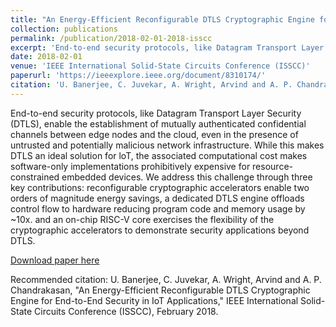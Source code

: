 ```yaml
---
title: "An Energy-Efficient Reconfigurable DTLS Cryptographic Engine for End-to-End Security in IoT Applications"
collection: publications
permalink: /publication/2018-02-01-2018-isscc
excerpt: 'End-to-end security protocols, like Datagram Transport Layer Security (DTLS), enable the establishment of mutually authenticated confidential channels between edge nodes and the cloud, even in the presence of untrusted and potentially malicious network infrastructure. While this makes DTLS an ideal solution for loT, the associated computational cost makes software-only implementations prohibitively expensive for resource-constrained embedded devices. We address this challenge through three key contributions: reconfigurable cryptographic accelerators enable two orders of magnitude energy savings, a dedicated DTLS engine offloads control flow to hardware reducing program code and memory usage by ~10x. and an on-chip RISC-V core exercises the flexibility of the cryptographic accelerators to demonstrate security applications beyond DTLS.'
date: 2018-02-01
venue: 'IEEE International Solid-State Circuits Conference (ISSCC)'
paperurl: 'https://ieeexplore.ieee.org/document/8310174/'
citation: 'U. Banerjee, C. Juvekar, A. Wright, Arvind and A. P. Chandrakasan, &quot;An Energy-Efficient Reconfigurable DTLS Cryptographic Engine for End-to-End Security in IoT Applications,&quot; IEEE International Solid-State Circuits Conference (ISSCC), February 2018.'
---
```

End-to-end security protocols, like Datagram Transport Layer Security (DTLS), enable the establishment of mutually authenticated confidential channels between edge nodes and the cloud, even in the presence of untrusted and potentially malicious network infrastructure. While this makes DTLS an ideal solution for loT, the associated computational cost makes software-only implementations prohibitively expensive for resource-constrained embedded devices. We address this challenge through three key contributions: reconfigurable cryptographic accelerators enable two orders of magnitude energy savings, a dedicated DTLS engine offloads control flow to hardware reducing program code and memory usage by ~10x. and an on-chip RISC-V core exercises the flexibility of the cryptographic accelerators to demonstrate security applications beyond DTLS.

[Download paper here](https://ieeexplore.ieee.org/document/8310174/)

Recommended citation: U. Banerjee, C. Juvekar, A. Wright, Arvind and A. P. Chandrakasan, "An Energy-Efficient Reconfigurable DTLS Cryptographic Engine for End-to-End Security in IoT Applications," IEEE International Solid-State Circuits Conference (ISSCC), February 2018.